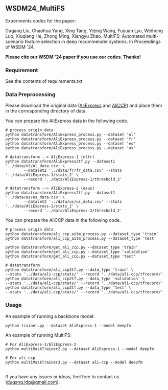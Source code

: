 ## WSDM24_MultiFS

Experiments codes for the paper:

Dugang Liu, Chaohua Yang, Xing Tang, Yejing Wang, Fuyuan Lyu, Weihong Luo, Xiuqiang He, Zhong Ming, Xiangyu Zhao. MultiFS: Automated multi-scenario feature selection in deep recommender systems. In Proceedings of WSDM '24.

**Please cite our WSDM '24 paper if you use our codes. Thanks!**

### Requirement

See the contents of requirements.txt

### Data Preprocessing

Please download the original data ([AliExpress](https://tianchi.aliyun.com/dataset/74690) and [AliCCP](https://tianchi.aliyun.com/dataset/408)) and place them in the corresponding directory of data.

You can prepare the AliExpress data in the following code.

```
# process origin data
python datatransform/AliExpress_process.py --dataset 'nl'
python datatransform/AliExpress_process.py --dataset 'fr'
python datatransform/AliExpress_process.py --dataset 'es'
python datatransform/AliExpress_process.py --dataset 'us'

# datatransform --> AliExpress-1 (nlfr)
python datatransform/AliExpress2tf.py --dataset1 '../data/nl/nl_data.csv' \
        --dataset2 '../data/fr/fr_data.csv' --stats '../data/AliExpress-1/stats_2' \
        --record '../data/AliExpress-1/threshold_2'

# datatransform --> AliExpress-2 (esus)
python datatransform/AliExpress2tf.py --dataset1 '../data/es/es_data.csv' \
        --dataset2 '../data/us/us_data.csv' --stats '../data/AliExpress-2/stats_2' \
        --record '../data/AliExpress-2/threshold_2'
```

You can prepare the AliCCP data in the following code.

```
# process origin data
python datatransform/ali_ccp_aitm_process.py --dataset_type 'train'
python datatransform/ali_ccp_aitm_process.py --dataset_type 'test'

python datatransform/get_ali_ccp.py --dataset_type 'train'
python datatransform/get_ali_ccp.py --dataset_type 'validation'
python datatransform/get_ali_ccp.py --dataset_type 'test'

# datatransform
python datatransform/ali_ccp2tf.py --data_type 'train' \
--stats '../data/ali-ccp/stats/' --record '../data/ali-ccp/tfrecord/'
python datatransform/ali_ccp2tf.py --data_type 'validation' \
--stats '../data/ali-ccp/stats/' --record '../data/ali-ccp/tfrecord/'
python datatransform/ali_ccp2tf.py --data_type 'test' \
--stats '../data/ali-ccp/stats/' --record '../data/ali-ccp/tfrecord/'
```

### Usage

An example of running a backbone model:

```
python trainer.py --dataset AliExpress-1 --model deepfm
```

An example of running MultiFS:

```
# For AliExpress-1/AliExpress-2 
python multiMaskTrainer2.py --dataset AliExpress-1 --model deepfm

# For ali-ccp
python multiMaskTrainer3.py --dataset ali-ccp --model deepfm
```

## 

If you have any issues or ideas, feel free to contact us ([dugang.ldg@gmail.com](mailto:dugang.ldg@gmail.com)).
